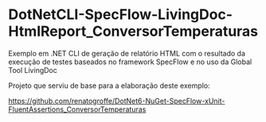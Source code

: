 # DotNetCLI-SpecFlow-LivingDoc-HtmlReport_ConversorTemperaturas
Exemplo em .NET CLI de geração de relatório HTML com o resultado da execução de testes baseados no framework SpecFlow e no uso da Global Tool LivingDoc

Projeto que serviu de base para a elaboração deste exemplo:

https://github.com/renatogroffe/DotNet6-NuGet-SpecFlow-xUnit-FluentAssertions_ConversorTemperaturas
